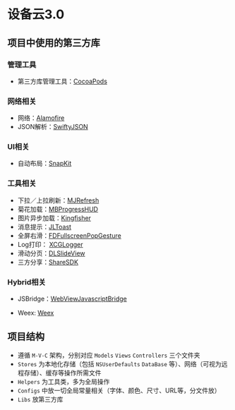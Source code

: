 # 设备云3.0

## 项目中使用的第三方库
### 管理工具
* 第三方库管理工具：[CocoaPods](http://www.tuicool.com/articles/7VvuAr3)

### 网络相关

* 网络：[Alamofire](https://github.com/Alamofire/Alamofire)
* JSON解析：[SwiftyJSON](https://github.com/SwiftyJSON/SwiftyJSON)

### UI相关

* 自动布局：[SnapKit](https://github.com/SnapKit/SnapKit)

### 工具相关
* 下拉／上拉刷新：[MJRefresh](https://github.com/CoderMJLee/MJRefresh)
* 菊花加载：[MBProgressHUD](https://github.com/jdg/MBProgressHUD)
* 图片异步加载：[Kingfisher](https://github.com/onevcat/Kingfisher)
* 消息提示：[JLToast](https://github.com/devxoul/JLToast)
* 全屏右滑：[FDFullscreenPopGesture](https://github.com/forkingdog/FDFullscreenPopGesture)
* Log打印： [XCGLogger](https://github.com/DaveWoodCom/XCGLogger)
* 滑动分页：[DLSlideView](https://github.com/agdsdl/DLSlideView)
* 三方分享：[ShareSDK](https://github.com/MobClub/ShareSDK3.x-for-iOS)


### Hybrid相关

* JSBridge：[WebViewJavascriptBridge](https://github.com/marcuswestin/WebViewJavascriptBridge)

* Weex: [Weex](https://github.com/alibaba/weex)

## 项目结构


* 遵循 `M-V-C` 架构，分别对应 `Models` `Views` `Controllers` 三个文件夹
* `Stores` 为本地化存储（包括 `NSUserDefaults` `DataBase` 等）、网络（可视为远程存储）、缓存等操作所需文件
* `Helpers` 为工具类，多为全局操作
* `Configs` 中放一切全局常量相关（字体、颜色、尺寸、URL等，分文件放）
* `Libs` 放第三方库
